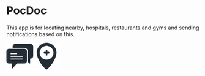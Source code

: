# PocDoc

This app is for locating nearby, hospitals, restaurants and gyms and sending notifications based on this.


<img src='images/chat.png' height='70dp' width='70dp'><img src='images/hospital-location.png' height='70dp' width='70dp'>

